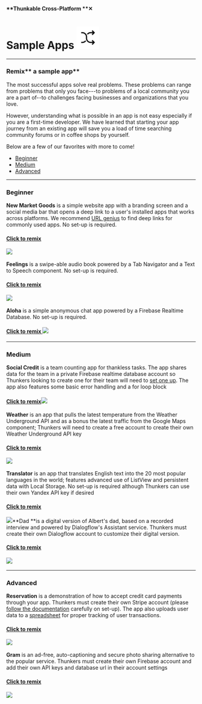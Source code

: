 #### **Thunkable Cross-Platform **✕

# Sample Apps ![](/assets/remix-icon.png)

---

### Remix** a sample app**

The most successful apps solve real problems. These problems can range from problems that only you face---to problems of a local community you are a part of--to challenges facing businesses and organizations that you love.

However, understanding what is possible in an app is not easy especially if you are a first-time developer. We have learned that starting your app journey from an existing app will save you a load of time searching community forums or in coffee shops by yourself.

Below are a few of our favorites with more to come!

* [Beginner](#beginner)
* [Medium](#medium)
* [Advanced](#advanced)

---

### Beginner

**New Market Goods** is a simple website app with a branding screen and a social media bar that opens a deep link to a user's installed apps that works across platforms. We recommend [URL genius](https://app.urlgeni.us/#/) to find deep links for commonly used apps. No set-up is required.

#### [Click to remix](https://goo.gl/Df56zz)

![](/assets/✕-nmg.png)

**Feelings** is a swipe-able audio book powered by a Tab Navigator and a Text to Speech component. No set-up is required.

#### [Click to remix](https://goo.gl/xs2ZYn)

![](/assets/✕-feelings.png)

**Aloha** is a simple anonymous chat app powered by a Firebase Realtime Database. No set-up is required.

#### [Click to remix ![](/assets/✕-aloha.png)](https://goo.gl/a4zj7h)

---

### **Medium**

**Social Credit** is a team counting app for thankless tasks. The app shares data for the team in a private Firebase realtime database account so Thunkers looking to create one for their team will need to [set one up](https://docs.thunkable.com/x/components/data-storage/realtime-db.html#private-firebase). The app also features some basic error handling and a for loop block

#### [Click to remix![](/assets/✕-social-credit.png)](https://goo.gl/J9dkd2)



**Weather** is an app that pulls the latest temperature from the Weather Underground API and as a bonus the latest traffic from the Google Maps component; Thunkers will need to create a free account to create their own Weather Underground API key

#### [Click to remix](https://goo.gl/aAH6eM)

![](/assets/✕-weather.png)

**Translator** is an app that translates English text into the 20 most popular languages in the world; features advanced use of ListView and persistent data with Local Storage. No set-up is required although Thunkers can use their own Yandex API key if desired

#### [Click to remix](https://goo.gl/vYQNt2)

![](/assets/✕-translator.png)**Dad **is a digital version of Albert's dad, based on a recorded interview and powered by Dialogflow's Assistant service. Thunkers must create their own Dialogflow account to customize their digital version.

#### [Click to remix](https://goo.gl/kCXKJd)

![](/assets/✕-dad.png)

---

### Advanced

**Reservation** is a demonstration of how to accept credit card payments through your app. Thunkers must create their own Stripe account \(please [follow the documentation](https://docs.thunkable.com/ios/components/monetisation/payments.html) carefully on set-up\). The app also uploads user data to a [spreadsheet](https://docs.thunkable.com/ios/components/data-storage/spreadsheets.html) for proper tracking of user transactions.

#### [**Click to remix**](https://goo.gl/6YrJwS)

![](/assets/✕-reservation.png)

**Gram** is an ad-free, auto-captioning and secure photo sharing alternative to the popular service. Thunkers must create their own Firebase account and add their own API keys and database url in their account settings

#### [Click to remix](https://goo.gl/V7kNU2)

![](/assets/✕-thunkablegram.png)

